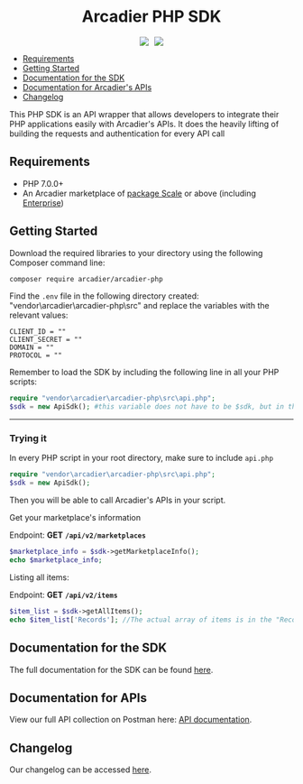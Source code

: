 <h1 align="center">Arcadier PHP SDK</h1>

<p align="center"> <img style="margin-right: 10px;"src="https://img.shields.io/github/v/release/arcadier/arcadier-php"><img src="https://img.shields.io/packagist/dt/Arcadier/arcadier-php"></p>


* [Requirements](https://github.com/Arcadier/arcadier-php#requirements)
* [Getting Started](https://github.com/Arcadier/arcadier-php#getting-started)
* [Documentation for the SDK](https://github.com/Arcadier/arcadier-php#documentation-for-the-sdk)
* [Documentation for Arcadier's APIs](https://github.com/Arcadier/arcadier-php#documentation-for-apis)
* [Changelog](https://github.com/Arcadier/arcadier-php#changelog)

This PHP SDK is an API wrapper that allows developers to integrate their PHP applications easily with Arcadier's APIs. It does the heavily lifting of building the requests and authentication for every API call

## Requirements
* PHP 7.0.0+
* An Arcadier marketplace of [package Scale](https://www.arcadier.com/packages.html) or above (including [Enterprise](https://www.arcadier.com/enterprise/))

## Getting Started
Download the required libraries to your directory using the following Composer command line:
```bash
composer require arcadier/arcadier-php
```

Find the `.env` file in the following directory created: "vendor\arcadier\arcadier-php\src" and replace the variables with the relevant values:
```
CLIENT_ID = ""
CLIENT_SECRET = ""
DOMAIN = ""
PROTOCOL = ""
```

Remember to load the SDK by including the following line in all your PHP scripts:
```php
require "vendor\arcadier\arcadier-php\src\api.php";
$sdk = new ApiSdk(); #this variable does not have to be $sdk, but in this documentation, it will be used throughout
```
---

### Trying it
In every PHP script in your root directory, make sure to include `api.php`
```php
require "vendor\arcadier\arcadier-php\src\api.php";
$sdk = new ApiSdk();
```
Then you will be able to call Arcadier's APIs in your script.

Get your marketplace's information

Endpoint: **GET** **```/api/v2/marketplaces```**
```php
$marketplace_info = $sdk->getMarketplaceInfo();
echo $marketplace_info;
```

Listing all items:

Endpoint: **GET** **```/api/v2/items```**

```php
$item_list = $sdk->getAllItems();
echo $item_list['Records']; //The actual array of items is in the "Records" field of the JSON response
```

## Documentation for the SDK
The full documentation for the SDK can be found [here](https://arcadier.github.io).

## Documentation for APIs
View our full API collection on Postman here: [API documentation](https://apiv2.arcadier.com/).

## Changelog
Our changelog can be accessed [here](https://changelog.arcadier.com/).
